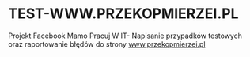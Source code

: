 # TEST-WWW.PRZEKOPMIERZEI.PL
Projekt Facebook Mamo Pracuj W IT- Napisanie przypadków testowych oraz raportowanie błędów do strony www.przekopmierzei.pl
